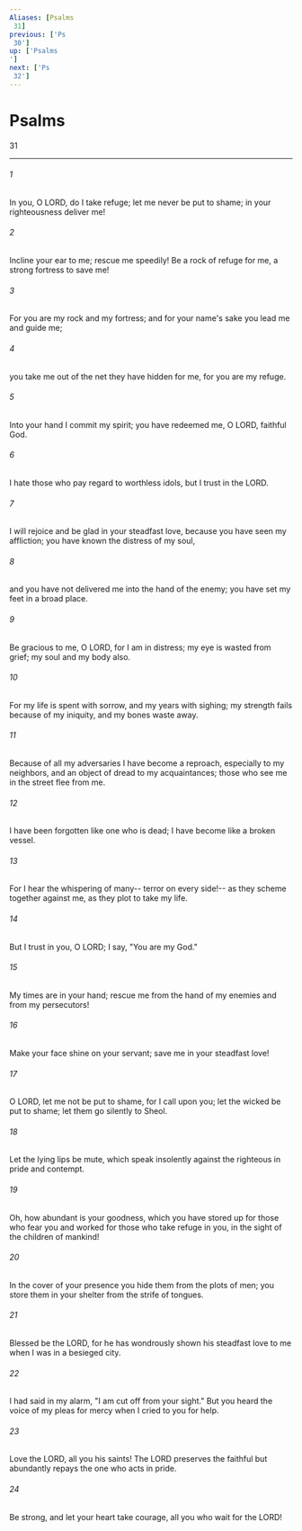 ```yaml
---
Aliases: [Psalms 31]
previous: ['Ps 30']
up: ['Psalms']
next: ['Ps 32']
---
```

# Psalms 31

***
 

###### 1 
In you, O LORD, do I take refuge;  let me never be put to shame;  in your righteousness deliver me!   

###### 2 
Incline your ear to me;  rescue me speedily!  Be a rock of refuge for me,  a strong fortress to save me!  

###### 3 
For you are my rock and my fortress;  and for your name's sake you lead me and guide me;   

###### 4 
you take me out of the net they have hidden for me,  for you are my refuge.   

###### 5 
Into your hand I commit my spirit;  you have redeemed me, O LORD, faithful God.  

###### 6 
I hate those who pay regard to worthless idols,  but I trust in the LORD.   

###### 7 
I will rejoice and be glad in your steadfast love,  because you have seen my affliction;  you have known the distress of my soul,   

###### 8 
and you have not delivered me into the hand of the enemy;  you have set my feet in a broad place.  

###### 9 
Be gracious to me, O LORD, for I am in distress;  my eye is wasted from grief;  my soul and my body also.   

###### 10 
For my life is spent with sorrow,  and my years with sighing;  my strength fails because of my iniquity,  and my bones waste away.  

###### 11 
Because of all my adversaries I have become a reproach,  especially to my neighbors,  and an object of dread to my acquaintances;  those who see me in the street flee from me.   

###### 12 
I have been forgotten like one who is dead;  I have become like a broken vessel.   

###### 13 
For I hear the whispering of many--  terror on every side!--  as they scheme together against me,  as they plot to take my life.  

###### 14 
But I trust in you, O LORD;  I say, "You are my God."   

###### 15 
My times are in your hand;  rescue me from the hand of my enemies and from my persecutors!   

###### 16 
Make your face shine on your servant;  save me in your steadfast love!   

###### 17 
O LORD, let me not be put to shame,  for I call upon you;  let the wicked be put to shame;  let them go silently to Sheol.   

###### 18 
Let the lying lips be mute,  which speak insolently against the righteous  in pride and contempt.  

###### 19 
Oh, how abundant is your goodness,  which you have stored up for those who fear you  and worked for those who take refuge in you,  in the sight of the children of mankind!   

###### 20 
In the cover of your presence you hide them  from the plots of men;  you store them in your shelter  from the strife of tongues.  

###### 21 
Blessed be the LORD,  for he has wondrously shown his steadfast love to me  when I was in a besieged city.   

###### 22 
I had said in my alarm,  "I am cut off from your sight."  But you heard the voice of my pleas for mercy  when I cried to you for help.  

###### 23 
Love the LORD, all you his saints!  The LORD preserves the faithful  but abundantly repays the one who acts in pride.   

###### 24 
Be strong, and let your heart take courage,  all you who wait for the LORD!
